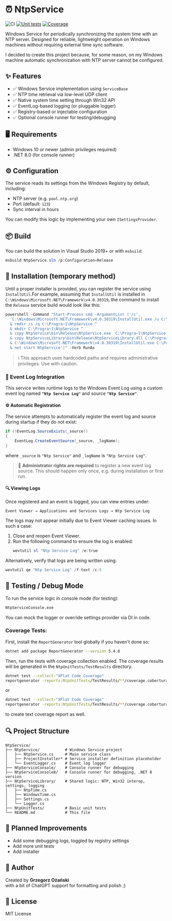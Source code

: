 # ⏰ NtpService

![CI](https://github.com/grzegorz-ozanski/ntp-service/actions/workflows/ntp-service.yml/badge.svg)
[![Unit tests](https://img.shields.io/badge/Unit%20tests-Passed%3A37%20Failed%3A0-brightgreen)](https://github.com/grzegorz-ozanski/ntp-service/actions/runs/15966725289)
[![Coverage](https://grzegorz-ozanski.github.io/ntp-service/coverage/badge_linecoverage.svg)](https://grzegorz-ozanski.github.io/ntp-service/coverage/)

Windows Service for periodically synchronizing the system time with an NTP server.
Designed for reliable, lightweight operation on Windows machines without requiring external time sync software.

I decided to create this project because, for some reason, on my Windows machine automatic synchronization with NTP server cannot be configured.

## ✨ Features

- ✅ Windows Service implementation using `ServiceBase`
- ✅ NTP time retrieval via low-level UDP client
- ✅ Native system time setting through Win32 API
- ✅ EventLog-based logging (or pluggable logger)
- ✅ Registry-based or injectable configuration
- ✅ Optional console runner for testing/debugging

## 🖥️ Requirements

- Windows 10 or newer (admin privileges required)
- .NET 8.0 (for console runner)

## ⚙️ Configuration

The service reads its settings from the Windows Registry by default, including:

- NTP server (e.g. `pool.ntp.org`)
- Port (default: `123`)
- Sync interval in hours

You can modify this logic by implementing your own `ISettingsProvider`.

## 📦 Build

You can build the solution in Visual Studio 2019+ or with `msbuild`:

```powershell
msbuild NtpService.sln /p:Configuration=Release
```

## 🚀 Installation (temporary method)

Until a proper installer is provided, you can register the service using `InstallUtil`.For example, 
assuming that `InstallUtil` is installed in `C:\Windows\Microsoft.NET\Framework\v4.0.30319`, the command 
to install the `Release` service build would look like this:

```powershell
powershell -Command "Start-Process cmd -ArgumentList ('/c', 
  'C:\Windows\Microsoft.NET\Framework\v4.0.30319\InstallUtil.exe /u C:\Progra~1\NtpService\NtpService.exe ^
  & rmdir /s /q C:\Progra~1\NtpService ^
  & mkdir C:\Progra~1\NtpService ^
  & copy NtpService\bin\Release\NtpService.exe  C:\Progra~1\NtpService ^
  & copy NtpServiceLibrary\bin\Release\NtpServiceLibrary.dll C:\Progra~1\NtpService ^
  & C:\Windows\Microsoft.NET\Framework\v4.0.30319\InstallUtil.exe C:\Progra~1\NtpService\NtpService.exe ^
  & net start NtpService')" -Verb RunAs
```

> ℹ️ This approach uses hardcoded paths and requires administrative privileges. Use with caution.

### 📝 Event Log Integration

This service writes runtime logs to the Windows Event Log using a custom event log named **`"Ntp Service Log"`** and source **`"Ntp Service"`**.

#### ⚙️ Automatic Registration

The service attempts to automatically register the event log and source during startup if they do not exist:

```csharp
if (!EventLog.SourceExists(_source))
{
    EventLog.CreateEventSource(_source, _logName);
}
```
where `_source` is `"Ntp Service"` and `_logName` is `"Ntp Service Log"`.

> 🛑 **Administrator rights are required** to register a new event log source. This should happen only once, e.g. during installation or first run.

#### 🔍 Viewing Logs

Once registered and an event is logged, you can view entries under:

```
Event Viewer → Applications and Services Logs → Ntp Service Log
```

The logs may not appear initially due to Event Viewer caching issues. In such a case:

1. Close and reopen Event Viewer.
2. Run the following command to ensure the log is enabled:
   ```powershell
   wevtutil sl "Ntp Service Log" /e:true
   ```

Alternatively, verify that logs are being written using:

```powershell
wevtutil qe "Ntp Service Log" /f:text /c:5
```

## 🧪 Testing / Debug Mode

To run the service logic in console mode (for testing):

```bash
NtpServiceConsole.exe
```

You can mock the logger or override settings provider via DI in code.

### Coverage Tests:
First, install the `ReportGenerator` tool globally if you haven't done so:
```bash
dotnet add package ReportGenerator --version 5.4.8
```
Then, run the tests with coverage collection enabled. The coverage results will be generated in the `NtpUnitTests/TestResults` directory.
```bash
dotnet test --collect:"XPlat Code Coverage"
reportgenerator -reports:NtpUnitTests/TestResults/**/coverage.cobertura.xml -targetdir:coveragereport
```
or
```bash
dotnet test --collect:"XPlat Code Coverage"
reportgenerator -reports:NtpUnitTests/TestResults/**/coverage.cobertura.xml -targetdir:coveragereport -reporttypes:Html,TextSummary
```
to create text coverage report as well.

## 🔍 Project Structure

```
NtpService/
├── NtpService/           # Windows Service project
│   ├── NtpService.cs     # Main service class
│   ├── ProjectInstaller* # Service installer definition placeholder
│   └── EventLogger.cs    # Event log logger
├── NtpServiceConsole/    # Console runner for debugging
├── NtpServiceConsole8/   # Console runner for debugging, .NET 8 version
├── NtpServiceLibrary/    # Shared logic: NTP, Win32 interop, settings, logging
│   ├── NtpTime.cs
│   ├── WindowsTime.cs
│   ├── Settings.cs
│   └── Logger.cs
├── NtpUnitTests/         # Basic unit tests
└── README.md             # This file
```

## 🚧 Planned Improvements
* Add some debugging logs, toggled by registry settings
* Add more unit tests
* Add installer


## 🙋 Author

Created by **Grzegorz Ożański**  
with a bit of ChatGPT support for formatting and polish ;)

## 📄 License

MIT License
